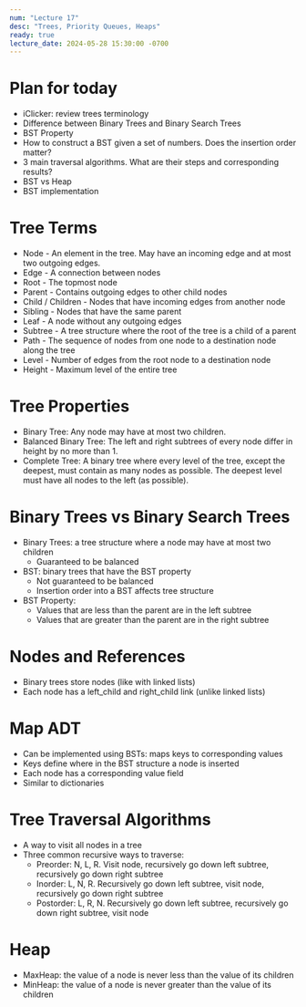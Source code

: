 ```yaml
---
num: "Lecture 17"
desc: "Trees, Priority Queues, Heaps"
ready: true
lecture_date: 2024-05-28 15:30:00 -0700
---
```


# Plan for today
- iClicker: review trees terminology
- Difference between Binary Trees and Binary Search Trees
- BST Property
- How to construct a BST given a set of numbers. Does the insertion order matter?
- 3 main traversal algorithms. What are their steps and corresponding results?
- BST vs Heap
- BST implementation

# Tree Terms
- Node - An element in the tree. May have an incoming edge and at most two outgoing edges.
- Edge - A connection between nodes
- Root - The topmost node
- Parent - Contains outgoing edges to other child nodes
- Child / Children - Nodes that have incoming edges from another node
- Sibling - Nodes that have the same parent
- Leaf - A node without any outgoing edges
- Subtree - A tree structure where the root of the tree is a child of a parent
- Path - The sequence of nodes from one node to a destination node along the tree
- Level - Number of edges from the root node to a destination node
- Height - Maximum level of the entire tree

# Tree Properties
- Binary Tree: Any node may have at most two children.
- Balanced Binary Tree: The left and right subtrees of every node differ in height by no more than 1.
- Complete Tree: A binary tree where every level of the tree, except the deepest, must contain as many nodes as possible. The deepest level must have all nodes to the left (as possible).

# Binary Trees vs Binary Search Trees
- Binary Trees: a tree structure where a node may have at most two children
  - Guaranteed to be balanced
- BST: binary trees that have the BST property
  - Not guaranteed to be balanced
  - Insertion order into a BST affects tree structure
- BST Property:
  - Values that are less than the parent are in the left subtree
  - Values that are greater than the parent are in the right subtree
 
# Nodes and References
- Binary trees store nodes (like with linked lists)
- Each node has a left_child and right_child link (unlike linked lists)

# Map ADT
- Can be implemented using BSTs: maps keys to corresponding values
- Keys define where in the BST structure a node is inserted
- Each node has a corresponding value field
- Similar to dictionaries

# Tree Traversal Algorithms
- A way to visit all nodes in a tree
- Three common recursive ways to traverse:
  - Preorder: N, L, R. Visit node, recursively go down left subtree, recursively go down right subtree
  - Inorder: L, N, R. Recursively go down left subtree, visit node, recursively go down right subtree
  - Postorder: L, R, N. Recursively go down left subtree, recursively go down right subtree, visit node

# Heap
- MaxHeap: the value of a node is never less than the value of its children
- MinHeap: the value of a node is never greater than the value of its children
